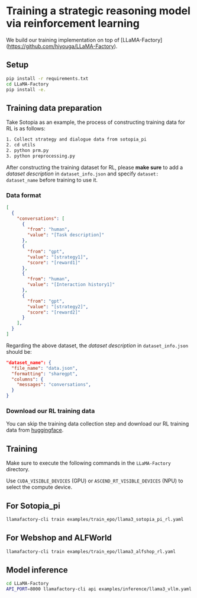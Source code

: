 # Training a strategic reasoning model via reinforcement learning

We build our training implementation on top of [LLaMA-Factory] (https://github.com/hiyouga/LLaMA-Factory).


## Setup

```bash
pip install -r requirements.txt
cd LLaMA-Factory
pip install -e.
```

## Training data preparation

Take Sotopia as an example, the process of constructing training data for RL is as follows:
```bash
1. Collect strategy and dialogue data from sotopia_pi
2. cd utils
2. python prm.py
3. python preprocessing.py
```

After constructing the training dataset for RL, please **make sure** to add a *dataset description* in `dataset_info.json` and specify `dataset: dataset_name` before training to use it.

### Data format

```json
[
  {
    "conversations": [
      {
        "from": "human",
        "value": "[Task description]"
      },
      {
        "from": "gpt",
        "value": "[strategy1]",
        "score": "[reward1]"
      },
      {
        "from": "human",
        "value": "[Interaction history1]"
      },
      {
        "from": "gpt",
        "value": "[strategy2]",
        "score": "[reward2]"
      }
    ],
  }
]
```

Regarding the above dataset, the *dataset description* in `dataset_info.json` should be:

```json
"dataset_name": {
  "file_name": "data.json",
  "formatting": "sharegpt",
  "columns": {
    "messages": "conversations",
  }
}
```

### Download our RL training data

You can skip the training data collection step and download our RL training data from [huggingface](https://huggingface.co/datasets/Tongyi-ConvAI/EPO-RL-data).

## Training

Make sure to execute the following commands in the `LLaMA-Factory` directory.

Use `CUDA_VISIBLE_DEVICES` (GPU) or `ASCEND_RT_VISIBLE_DEVICES` (NPU) to select the compute device.


## For Sotopia_pi 
```bash 
llamafactory-cli train examples/train_epo/llama3_sotopia_pi_rl.yaml 
``` 

## For Webshop and ALFWorld 
```bash 
llamafactory-cli train examples/train_epo/llama3_alfshop_rl.yaml
``` 


## Model inference 

```bash 
cd LLaMA-Factory
API_PORT=8000 llamafactory-cli api examples/inference/llama3_vllm.yaml
``` 
